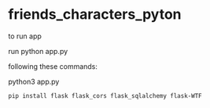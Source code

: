 # friends_characters_pyton

to run app

run python app.py

following these commands:

python3 app.py

`pip install flask flask_cors flask_sqlalchemy flask-WTF`

```

```
